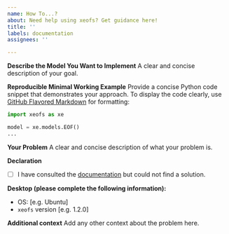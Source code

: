 ```yaml
---
name: How To...?
about: Need help using xeofs? Get guidance here!
title: ''
labels: documentation
assignees: ''

---
```


**Describe the Model You Want to Implement**
A clear and concise description of your goal. 

**Reproducible Minimal Working Example**
Provide a concise Python code snippet that demonstrates your approach. To display the code clearly, use [GitHub Flavored Markdown](http://github.github.com/github-flavored-markdown/) for formatting:

```python
import xeofs as xe

model = xe.models.EOF()
...
```

**Your Problem**
A clear and concise description of what your problem is.

**Declaration**
- [ ] I have consulted the [documentation](https://xeofs.readthedocs.io/en/latest/) but could not find a solution.


**Desktop (please complete the following information):**
 - OS: [e.g. Ubuntu]
 - `xeofs` version [e.g. 1.2.0]

**Additional context**
Add any other context about the problem here.